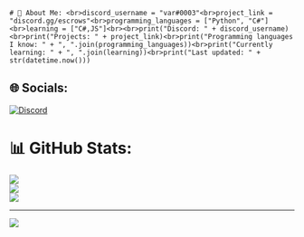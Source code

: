 ``# 💫 About Me:
<br>discord_username = "var#0003"<br>project_link = "discord.gg/escrows"<br>programming_languages = ["Python", "C#"]<br>learning = ["C#,JS"]<br><br>print("Discord: " + discord_username)<br>print("Projects: " + project_link)<br>print("Programming languages I know: " + ", ".join(programming_languages))<br>print("Currently learning: " + ", ".join(learning))<br>print("Last updated: " + str(datetime.now()))``


## 🌐 Socials:
[![Discord](https://img.shields.io/badge/Discord-%237289DA.svg?logo=discord&logoColor=white)](https://discord.gg/discord.gg/escrows) 
# 📊 GitHub Stats:
![](https://github-readme-stats.vercel.app/api?username=variab1e&theme=radical&hide_border=false&include_all_commits=true&count_private=false)<br/>
![](https://github-readme-streak-stats.herokuapp.com/?user=variab1e&theme=radical&hide_border=false)<br/>
![](https://github-readme-stats.vercel.app/api/top-langs/?username=variab1e&theme=radical&hide_border=false&include_all_commits=true&count_private=false&layout=compact)

---
[![](https://visitcount.itsvg.in/api?id=variab1e&icon=2&color=1)](https://visitcount.itsvg.in)

<!-- Proudly created with GPRM ( https://gprm.itsvg.in ) -->

